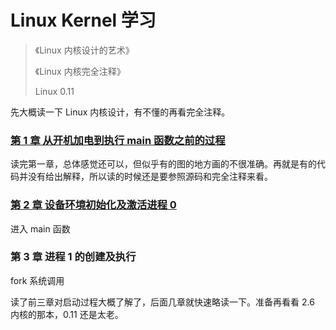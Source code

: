 # Linux Kernel 学习

> 《Linux 内核设计的艺术》
> 
> 《Linux 内核完全注释》
>
> Linux 0.11

先大概读一下 Linux 内核设计，有不懂的再看完全注释。

### [第 1 章 从开机加电到执行 main 函数之前的过程](./boot_to_main.md)

读完第一章，总体感觉还可以，但似乎有的图的地方画的不很准确。再就是有的代码并没有给出解释，所以读的时候还是要参照源码和完全注释来看。

### [第 2 章 设备环境初始化及激活进程 0](./initial_and_create_process_0.md)

进入 main 函数

### 第 3 章 进程 1 的创建及执行

fork 系统调用

读了前三章对启动过程大概了解了，后面几章就快速略读一下。准备再看看 2.6 内核的那本，0.11 还是太老。